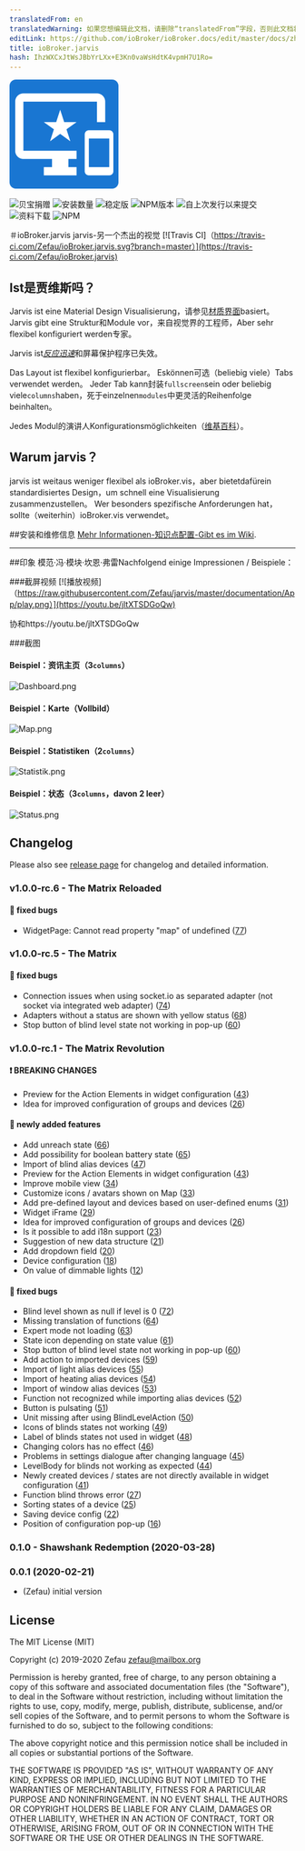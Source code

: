 ```yaml
---
translatedFrom: en
translatedWarning: 如果您想编辑此文档，请删除“translatedFrom”字段，否则此文档将再次自动翻译
editLink: https://github.com/ioBroker/ioBroker.docs/edit/master/docs/zh-cn/adapterref/iobroker.jarvis/README.md
title: ioBroker.jarvis
hash: IhzWXCxJtWsJBbYrLXx+E3Kn0vaWsHdtK4vpmH7U1Ro=
---
```

![商标](../../../en/adapterref/iobroker.jarvis/admin/jarvis.png)

![贝宝捐赠](https://img.shields.io/badge/paypal-donate%20|%20spenden-blue.svg)
![安装数量](http://iobroker.live/badges/jarvis-installed.svg)
![稳定版](http://iobroker.live/badges/jarvis-stable.svg)
![NPM版本](http://img.shields.io/npm/v/iobroker.jarvis.svg)
![自上次发行以来提交](https://img.shields.io/github/commits-since/Zefau/ioBroker.jarvis/latest.svg)
![资料下载](https://img.shields.io/npm/dm/iobroker.jarvis.svg)
![NPM](https://nodei.co/npm/iobroker.jarvis.png?downloads=true)

＃ioBroker.jarvis jarvis-另一个杰出的视觉
[![Travis CI]（https://travis-ci.com/Zefau/ioBroker.jarvis.svg?branch=master）](https://travis-ci.com/Zefau/ioBroker.jarvis)

## Ist是贾维斯吗？
Jarvis ist eine Material Design Visualisierung，请参见[材质界面](https://material-ui.com/)basiert。 Jarvis gibt eine Struktur和Module vor，来自视觉界的工程师，Aber sehr flexibel konfiguriert werden专家。

Jarvis ist[*反应迅速*](https://de.wikipedia.org/wiki/Responsive_Webdesign)和屏幕保护程序已失效。

Das Layout ist flexibel konfigurierbar。 Eskönnen可选（beliebig viele）Tabs verwendet werden。 Jeder Tab kann封装`fullscreen`sein oder beliebig viele`columns`haben，死于einzelnen`modules`中更灵活的Reihenfolge beinhalten。

Jedes Modul的演讲人Konfigurationsmöglichkeiten（[维基百科](https://github.com/Zefau/ioBroker.jarvis/wiki/de-Modules)）。

## Warum jarvis？
jarvis ist weitaus weniger flexibel als ioBroker.vis，aber bietetdafürein standardisiertes Design，um schnell eine Visualisierung zusammenzustellen。 Wer besonders spezifische Anforderungen hat，sollte（weiterhin）ioBroker.vis verwendet。

##安装和维修信息
[Mehr Informationen-知识点配置-Gibt es im Wiki](https://github.com/Zefau/ioBroker.jarvis/wiki).

_____

##印象
模范·冯·模块·坎恩·弗雷Nachfolgend einige Impressionen / Beispiele：

###截屏视频
[![播放视频]（https://raw.githubusercontent.com/Zefau/jarvis/master/documentation/App/play.png）](https://youtu.be/jltXTSDGoQw)

协和https://youtu.be/jltXTSDGoQw

###截图
#### Beispiel：资讯主页（3`columns`）
![Dashboard.png](https://raw.githubusercontent.com/Zefau/jarvis/master/documentation/App/Dashboard.png)

#### Beispiel：Karte（Vollbild）
![Map.png](https://raw.githubusercontent.com/Zefau/jarvis/master/documentation/App/Map.png)

#### Beispiel：Statistiken（2`columns`）
![Statistik.png](https://raw.githubusercontent.com/Zefau/jarvis/master/documentation/App/Statistik.png)

#### Beispiel：状态（3`columns`，davon 2 leer）
![Status.png](https://raw.githubusercontent.com/Zefau/jarvis/master/documentation/App/Status.png)

## Changelog

Please also see [release page](https://github.com/Zefau/ioBroker.jarvis/releases) for changelog and detailed information.


### v1.0.0-rc.6 - The Matrix Reloaded

#### :bug: fixed bugs
- WidgetPage: Cannot read property "map" of undefined ([77](https://github.com/Zefau/ioBroker.jarvis/issues/77))


### v1.0.0-rc.5 - The Matrix

#### :bug: fixed bugs
- Connection issues when using socket.io as separated adapter (not socket via integrated web adapter) ([74](https://github.com/Zefau/ioBroker.jarvis/issues/74))
- Adapters without a status are shown with yellow status ([68](https://github.com/Zefau/ioBroker.jarvis/issues/68))
- Stop button of blind level state not working in pop-up ([60](https://github.com/Zefau/ioBroker.jarvis/issues/60))


### v1.0.0-rc.1 - The Matrix Revolution

#### :exclamation: BREAKING CHANGES
- Preview for the Action Elements in widget configuration ([43](https://github.com/Zefau/ioBroker.jarvis/issues/43))
- Idea for improved configuration of groups and devices ([26](https://github.com/Zefau/ioBroker.jarvis/issues/26))

#### :star2: newly added features
- Add unreach state ([66](https://github.com/Zefau/ioBroker.jarvis/issues/66))
- Add possibility for boolean battery state ([65](https://github.com/Zefau/ioBroker.jarvis/issues/65))
- Import of blind alias devices ([47](https://github.com/Zefau/ioBroker.jarvis/issues/47))
- Preview for the Action Elements in widget configuration ([43](https://github.com/Zefau/ioBroker.jarvis/issues/43))
- Improve mobile view ([34](https://github.com/Zefau/ioBroker.jarvis/issues/34))
- Customize icons / avatars shown on Map ([33](https://github.com/Zefau/ioBroker.jarvis/issues/33))
- Add pre-defined layout and devices based on user-defined enums ([31](https://github.com/Zefau/ioBroker.jarvis/issues/31))
- Widget iFrame ([29](https://github.com/Zefau/ioBroker.jarvis/issues/29))
- Idea for improved configuration of groups and devices ([26](https://github.com/Zefau/ioBroker.jarvis/issues/26))
- Is it possible to add i18n support ([23](https://github.com/Zefau/ioBroker.jarvis/issues/23))
- Suggestion of new data structure ([21](https://github.com/Zefau/ioBroker.jarvis/issues/21))
- Add dropdown field ([20](https://github.com/Zefau/ioBroker.jarvis/issues/20))
- Device configuration ([18](https://github.com/Zefau/ioBroker.jarvis/issues/18))
- On value of dimmable lights ([12](https://github.com/Zefau/ioBroker.jarvis/issues/12))

#### :bug: fixed bugs
- Blind level shown as null if level is 0 ([72](https://github.com/Zefau/ioBroker.jarvis/issues/72))
- Missing translation of functions ([64](https://github.com/Zefau/ioBroker.jarvis/issues/64))
- Expert mode not loading ([63](https://github.com/Zefau/ioBroker.jarvis/issues/63))
- State icon depending on state value ([61](https://github.com/Zefau/ioBroker.jarvis/issues/61))
- Stop button of blind level state not working in pop-up ([60](https://github.com/Zefau/ioBroker.jarvis/issues/60))
- Add action to imported devices ([59](https://github.com/Zefau/ioBroker.jarvis/issues/59))
- Import of light alias devices ([55](https://github.com/Zefau/ioBroker.jarvis/issues/55))
- Import of heating alias devices ([54](https://github.com/Zefau/ioBroker.jarvis/issues/54))
- Import of window alias devices ([53](https://github.com/Zefau/ioBroker.jarvis/issues/53))
- Function not recognized while importing alias devices ([52](https://github.com/Zefau/ioBroker.jarvis/issues/52))
- Button is pulsating ([51](https://github.com/Zefau/ioBroker.jarvis/issues/51))
- Unit missing after using BlindLevelAction ([50](https://github.com/Zefau/ioBroker.jarvis/issues/50))
- Icons of blinds states not working ([49](https://github.com/Zefau/ioBroker.jarvis/issues/49))
- Label of blinds states not used in widget ([48](https://github.com/Zefau/ioBroker.jarvis/issues/48))
- Changing colors has no effect ([46](https://github.com/Zefau/ioBroker.jarvis/issues/46))
- Problems in settings dialogue after changing language ([45](https://github.com/Zefau/ioBroker.jarvis/issues/45))
- LevelBody for blinds not working as expected ([44](https://github.com/Zefau/ioBroker.jarvis/issues/44))
- Newly created devices / states are not directly available in widget configuration ([41](https://github.com/Zefau/ioBroker.jarvis/issues/41))
- Function blind throws error ([27](https://github.com/Zefau/ioBroker.jarvis/issues/27))
- Sorting states of a device ([25](https://github.com/Zefau/ioBroker.jarvis/issues/25))
- Saving device config ([22](https://github.com/Zefau/ioBroker.jarvis/issues/22))
- Position of configuration pop-up  ([16](https://github.com/Zefau/ioBroker.jarvis/issues/16))


### 0.1.0 - Shawshank Redemption (2020-03-28)

### 0.0.1 (2020-02-21)
- (Zefau) initial version

## License
The MIT License (MIT)

Copyright (c) 2019-2020 Zefau <zefau@mailbox.org>

Permission is hereby granted, free of charge, to any person obtaining a copy
of this software and associated documentation files (the "Software"), to deal
in the Software without restriction, including without limitation the rights
to use, copy, modify, merge, publish, distribute, sublicense, and/or sell
copies of the Software, and to permit persons to whom the Software is
furnished to do so, subject to the following conditions:

The above copyright notice and this permission notice shall be included in
all copies or substantial portions of the Software.

THE SOFTWARE IS PROVIDED "AS IS", WITHOUT WARRANTY OF ANY KIND, EXPRESS OR
IMPLIED, INCLUDING BUT NOT LIMITED TO THE WARRANTIES OF MERCHANTABILITY,
FITNESS FOR A PARTICULAR PURPOSE AND NONINFRINGEMENT. IN NO EVENT SHALL THE
AUTHORS OR COPYRIGHT HOLDERS BE LIABLE FOR ANY CLAIM, DAMAGES OR OTHER
LIABILITY, WHETHER IN AN ACTION OF CONTRACT, TORT OR OTHERWISE, ARISING FROM,
OUT OF OR IN CONNECTION WITH THE SOFTWARE OR THE USE OR OTHER DEALINGS IN
THE SOFTWARE.